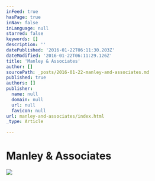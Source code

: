 ```yaml
---
inFeed: true
hasPage: true
inNav: false
inLanguage: null
starred: false
keywords: []
description: ''
datePublished: '2016-01-22T06:11:30.203Z'
dateModified: '2016-01-22T06:11:29.126Z'
title: 'Manley & Associates'
author: []
sourcePath: _posts/2016-01-22-manley-and-associates.md
published: true
authors: []
publisher:
  name: null
  domain: null
  url: null
  favicon: null
url: manley-and-associates/index.html
_type: Article

---
```

# Manley & Associates
![](https://the-grid-user-content.s3-us-west-2.amazonaws.com/509510f7-4268-40bd-ac4c-a22f85586140.jpg)